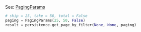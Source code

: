 
See: [PagingParams](../../../toolkit_api/python/data/query/paging_params/)

```python
# skip = 25, take = 50, total = False
paging = PagingParams(25, 50, False)
result = persistence.get_page_by_filter(None, None, paging)
```
